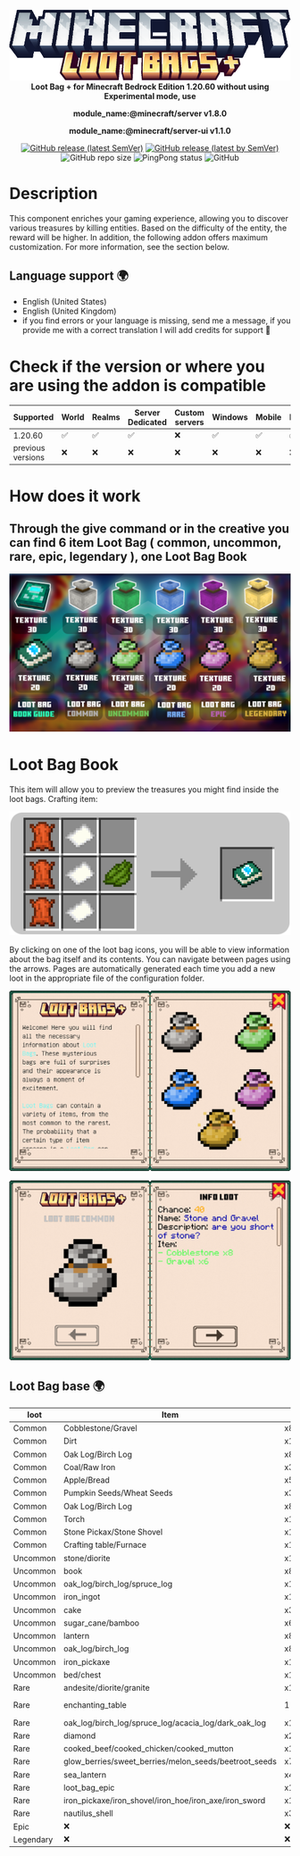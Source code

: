 <p align="center">
     <a href="https://github.com/DeathAruban/Loot-Bag">
		<img src="https://github.com/DeathAruban/Loot-Bag/blob/main/img/loot_bag_mcbe.png" loading="eager" />
	</a><br>
	<b>Loot Bag + for Minecraft Bedrock Edition 1.20.60 without using Experimental mode, use</b></p>
 <p align="center"><b>module_name:@minecraft/server v1.8.0</b></p>
 <p align="center"><b>module_name:@minecraft/server-ui v1.1.0</b></p>
<p align="center">
	<a href="https://github.com/DeathAruban/Lore-Item-MCBE/releases/latest"><img alt="GitHub release (latest SemVer)" src="https://img.shields.io/github/v/release/DeathAruban/Loot-Bag?label=release&sort=semver"></a>
	<a href="https://github.com/DeathAruban/Lore-Item-MCBE/releases/latest"><img alt="GitHub release (latest by SemVer)" src="https://img.shields.io/github/downloads/DeathAruban/Loot-Bag/latest/total?sort=semver"></a>
<img alt="GitHub repo size" src="https://img.shields.io/github/repo-size/DeathAruban/Loot-Bag">
<img alt="PingPong status" src="https://img.shields.io/pingpong/status/sp_7b7ce509b36c47ee9b20d041d018dc0a">
<img alt="GitHub" src="https://img.shields.io/github/license/DeathAruban/Loot-Bag">
</p>

# Description
This component enriches your gaming experience, allowing you to discover various treasures by killing entities. Based on the difficulty of the entity, the reward will be higher. In addition, the following addon offers maximum customization. For more information, see the section below.

## Language support 🌍
- English (United States)
- English (United Kingdom)
- if you find errors or your language is missing, send me a message, if you provide me with a correct translation I will add credits for support 🤝

# Check if the version or where you are using the addon is compatible

| Supported | World | Realms |Server Dedicated | Custom servers | Windows | Mobile | PS4/PS5 | Xbox | Nintendo Switch |
| ------- | ------------------ | ------------------ | ------------------ | ------------------ | ------------------ | ------------------ | ------------------ | ------------------ | ------------------ |
| 1.20.60   |:white_check_mark: | :white_check_mark: | :white_check_mark: | :x: | :white_check_mark: | :white_check_mark: | :white_check_mark: | :white_check_mark: | :white_check_mark: |
| previous versions   | :x:  | :x: | :x: | :x: | :x: | :x: | :x: | :x: | :x: | :x: | 

# How does it work
## Through the give command or in the creative you can find 6 item  Loot Bag ( common, uncommon, rare, epic, legendary ), one Loot Bag Book

<p align="center">
 <img src="https://github.com/DeathAruban/Loot-Bag/blob/main/img/loot_bag_item.png" loading="eager" />
</p>

# Loot Bag Book
This item will allow you to preview the treasures you might find inside the loot bags.
Crafting item: 
<p align="center"><img src="https://github.com/DeathAruban/Loot-Bag/blob/main/img/crafting_book.png" loading="eager" /></p>
By clicking on one of the loot bag icons, you will be able to view information about the bag itself and its contents. You can navigate between pages using the arrows. Pages are automatically generated each time you add a new loot in the appropriate file of the configuration folder.
<p align="center"><img src="https://github.com/DeathAruban/Loot-Bag/blob/main/img/loot_bag_page.png" loading="eager" /></p>
<p align="center"><img src="https://github.com/DeathAruban/Loot-Bag/blob/main/img/loot_bag_content.png" loading="eager" /></p>

## Loot Bag base 🌍
| loot | Item | Amount |  Chance | Command | sound | effect | message | particles | effect |
| ------- | ------------------ | ------------------ | ------------------ | ------------------ | ------------------ | ------------------ | ------------------ | ------------------ | ------------------ |     
| Common  | Cobblestone/Gravel | x8/x8 | 40% | :x: | :x: | :x: | :x: | :x: | :x: | :x: | :x: | :x: | :x: |
| Common  | Dirt | x16 | 50% | :x: | :x: | :x: | :x: | :x: | :x: | :x: | :x: | :x: | :x: |
| Common  | Oak Log/Birch Log | x8/x8 | 40% | :x: | :x: | :x: | :x: | :x: | :x: | :x: | :x: | :x: | :x: |
| Common  | Coal/Raw Iron | x3/x2 | 10% | :x: | :x: | :x: | :x: | :x: | :x: | :x: | :x: | :x: | :x: |
| Common  | Apple/Bread | x5/x3 | 30% | :x: | :x: | :x: | :x: | :x: | :x: | :x: | :x: | :x: | :x: |
| Common  | Pumpkin Seeds/Wheat Seeds | x3/x5 | 30% | :x: | :x: | :x: | :x: | :x: | :x: | :x: | :x: | :x: | :x: |
| Common  | Oak Log/Birch Log | x8/x8 | 30% | :x: | :x: | :x: | :x: | :x: | :x: | :x: | :x: | :x: | :x: |
| Common  | Torch | x16 | 30% | :x: | :x: | :x: | :x: | :x: | :x: | :x: | :x: | :x: | :x: |
| Common  | Stone Pickax/Stone Shovel | x1/x1 | 10% | :x: | :x: | :x: | :x: | :x: | :x: | :x: | :x: | :x: | :x: |
| Common  | Crafting table/Furnace | x1/x1 | 20% | :x: | :x: | :x: | :x: | :x: | :x: | :x: | :x: | :x: | :x: |
| Uncommon  | stone/diorite | x16/x12 | 40% | :x: | :x: | :x: | :x: | :x: | :x: | :x: | :x: | :x: | :x: |
| Uncommon  | book | x8 | 20% | :x: | :x: | :x: | :x: | :x: | :x: | :x: | :x: | :x: | :x: |
| Uncommon  | oak_log/birch_log/spruce_log | x16/x16/16 | 40% | :x: | :x: | :x: | :x: | :x: | :x: | :x: | :x: | :x: | :x: |
| Uncommon  | iron_ingot | x1 | 10% | :x: | :x: | :x: | :x: | :x: | :x: | :x: | :x: | :x: | :x: |
| Uncommon  | cake | x3 | 30% | :x: | :x: | :x: | :x: | :x: | :x: | :x: | :x: | :x: | :x: |
| Uncommon  | sugar_cane/bamboo | x6/x4 | 40% | :x: | :x: | :x: | :x: | :x: | :x: | :x: | :x: | :x: | :x: |
| Uncommon  | lantern | x8 | 15% | :x: | :x: | :x: | :x: | :x: | :x: | :x: | :x: | :x: | :x: |
| Uncommon  | oak_log/birch_log | x8/x8 | 30% | :x: | :x: | :x: | :x: | :x: | :x: | :x: | :x: | :x: | :x: |
| Uncommon  | iron_pickaxe | x1 | 10% | :x: | :x: | :x: | :x: | :x: | :x: | :x: | :x: | :x: | :x: |
| Uncommon  | bed/chest | x1/x2 | 30% | :x: | :x: | :x: | :x: | :x: | :x: | :x: | :x: | :x: | :x: |
| Rare | andesite/diorite/granite | x16/x16/x16 | 40% | :x: | :x: | :x: | :x: | :x: | :x: | :x: | :x: | :x: | :x: |
| Rare | enchanting_table | 1 | 2% | +5XP / Title | :x: | :x: | :x: | :x: | :x: | :x: | :x: | :x: | :x: |
| Rare | oak_log/birch_log/spruce_log/acacia_log/dark_oak_log | x16/x16/x16/x16/x16 | 40% | :x: | :x: | :x: | :x: | :x: | :x: | :x: | :x: | :x: | :x: |
| Rare | diamond | x2 | 5% | :x: | :x: | :x: | :x: | :x: | :x: | :x: | :x: | :x: | :x: |
| Rare | cooked_beef/cooked_chicken/cooked_mutton | x16/x16/x16 | 30% | :x: | :x: | :x: | :x: | :x: | :x: | :x: | :x: | :x: | :x: |
| Rare | glow_berries/sweet_berries/melon_seeds/beetroot_seeds | x7/x8/x3/x3 | 40% | :x: | :x: | :x: | :x: | :x: | :x: | :x: | :x: | :x: | :x: |
| Rare | sea_lantern | x4 | 15% | :x: | :x: | :x: | :x: | :x: | :x: | :x: | :x: | :x: | :x: |
| Rare | loot_bag_epic | x1/ | 1% | :x: | :x: | :x: | :x: | :x: | :x: | :x: | :x: | :x: | :x: |
| Rare | iron_pickaxe/iron_shovel/iron_hoe/iron_axe/iron_sword | x1/x1/x1/x1/x1 | 3% | :x: | :x: | :x: | :x: | :x: | :x: | :x: | :x: | :x: | :x: |
| Rare | nautilus_shell | x3 | 30% | :x: | :x: | :x: | :x: | :x: | :x: | :x: | :x: | :x: | :x: |
| Epic  | :x:  | :x: | :x: | :x: | :x: | :x: | :x: | :x: | :x: | :x: |
| Legendary  | :x:  | :x: | :x: | :x: | :x: | :x: | :x: | :x: | :x: | :x: |

```json5

```
